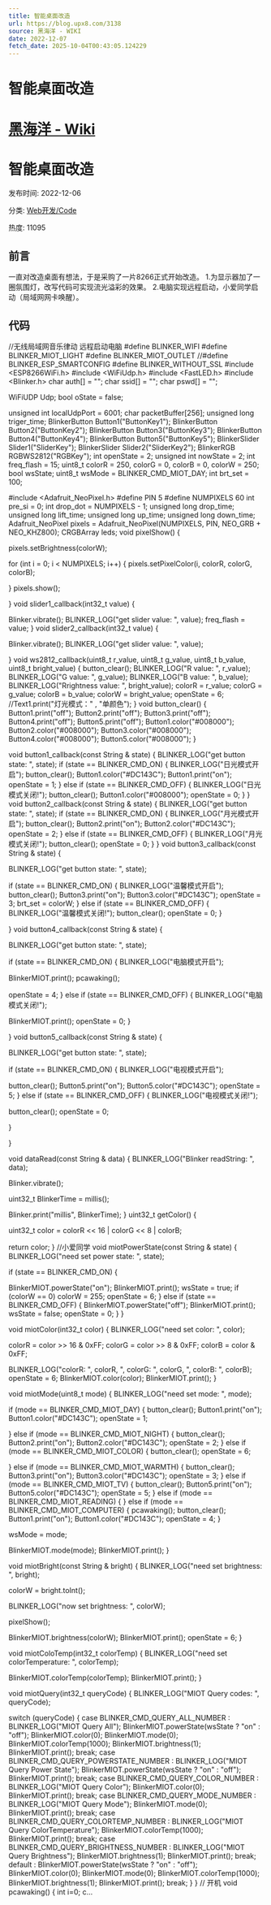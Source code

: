 ```yaml
---
title: 智能桌面改造
url: https://blog.upx8.com/3138
source: 黑海洋 - WIKI
date: 2022-12-07
fetch_date: 2025-10-04T00:43:05.124229
---
```


# 智能桌面改造

# [黑海洋 - Wiki](/ "黑海洋 - Wiki - 点击返回首页")

# 智能桌面改造

发布时间:
2022-12-06

分类:
[Web开发/Code](https://blog.upx8.com/code/)

热度:
11095

## 前言

一直对改造桌面有想法，于是采购了一片8266正式开始改造。
1.为显示器加了一圈氛围灯，改写代码可实现流光溢彩的效果。
2.电脑实现远程启动，小爱同学启动（局域网网卡唤醒）。

## 代码

//无线局域网音乐律动 远程启动电脑
#define BLINKER\_WIFI
#define BLINKER\_MIOT\_LIGHT
#define BLINKER\_MIOT\_OUTLET
//#define BLINKER\_ESP\_SMARTCONFIG
#define BLINKER\_WITHOUT\_SSL
#include <ESP8266WiFi.h>
#include <WiFiUdp.h>
#include <FastLED.h>
#include <Blinker.h>
char auth[] = "";
char ssid[] = "";
char pswd[] = "";

WiFiUDP Udp;
bool oState = false;

unsigned int localUdpPort = 6001;
char packetBuffer[256];
unsigned long triger\_time;
BlinkerButton Button1("ButtonKey1");
BlinkerButton Button2("ButtonKey2");
BlinkerButton Button3("ButtonKey3");
BlinkerButton Button4("ButtonKey4");
BlinkerButton Button5("ButtonKey5");
BlinkerSlider Slider1("SliderKey");
BlinkerSlider Slider2("SliderKey2");
BlinkerRGB RGBWS2812("RGBKey");
int openState = 2;
unsigned int nowState = 2;
int freq\_flash = 15;
uint8\_t colorR = 250, colorG = 0, colorB = 0, colorW = 250;
bool wsState;
uint8\_t wsMode = BLINKER\_CMD\_MIOT\_DAY;
int brt\_set = 100;

#include <Adafruit\_NeoPixel.h>
#define PIN 5
#define NUMPIXELS 60
int pre\_si = 0;
int drop\_dot = NUMPIXELS - 1;
unsigned long drop\_time;
unsigned long lift\_time;
unsigned long up\_time;
unsigned long down\_time;
Adafruit\_NeoPixel pixels = Adafruit\_NeoPixel(NUMPIXELS, PIN, NEO\_GRB + NEO\_KHZ800);
CRGBArray<NUMPIXELS> leds;
void pixelShow()
{

 pixels.setBrightness(colorW);

 for (int i = 0; i < NUMPIXELS; i++)
 {
 pixels.setPixelColor(i, colorR, colorG, colorB);

 }
 pixels.show();

}
void slider1\_callback(int32\_t value)
{

 Blinker.vibrate();
 BLINKER\_LOG("get slider value: ", value);
 freq\_flash = value;
}
void slider2\_callback(int32\_t value)
{

 Blinker.vibrate();
 BLINKER\_LOG("get slider value: ", value);

}
void ws2812\_callback(uint8\_t r\_value, uint8\_t g\_value, uint8\_t b\_value, uint8\_t bright\_value)
{
 button\_clear();
 BLINKER\_LOG("R value: ", r\_value);
 BLINKER\_LOG("G value: ", g\_value);
 BLINKER\_LOG("B value: ", b\_value);
 BLINKER\_LOG("Rrightness value: ", bright\_value);
 colorR = r\_value;
 colorG = g\_value;
 colorB = b\_value;
 colorW = bright\_value;
 openState = 6;
 //Text1.print("灯光模式：" , "单颜色");
}
void button\_clear()
{
 Button1.print("off");
 Button2.print("off");
 Button3.print("off");
 Button4.print("off");
 Button5.print("off");
 Button1.color("#008000");
 Button2.color("#008000");
 Button3.color("#008000");
 Button4.color("#008000");
 Button5.color("#008000");
}

void button1\_callback(const String & state)
{
 BLINKER\_LOG("get button state: ", state);
 if (state == BLINKER\_CMD\_ON) {
 BLINKER\_LOG("日光模式开启");
 button\_clear();
 Button1.color("#DC143C");
 Button1.print("on");
 openState = 1;
 }
 else if (state == BLINKER\_CMD\_OFF) {
 BLINKER\_LOG("日光模式关闭!");
 button\_clear();
 Button1.color("#008000");
 openState = 0;
 }
}
void button2\_callback(const String & state)
{
 BLINKER\_LOG("get button state: ", state);
 if (state == BLINKER\_CMD\_ON) {
 BLINKER\_LOG("月光模式开启");
 button\_clear();
 Button2.print("on");
 Button2.color("#DC143C");
 openState = 2;
 }
 else if (state == BLINKER\_CMD\_OFF) {
 BLINKER\_LOG("月光模式关闭!");
 button\_clear();
 openState = 0;
 }
}
void button3\_callback(const String & state)
{

 BLINKER\_LOG("get button state: ", state);

 if (state == BLINKER\_CMD\_ON) {
 BLINKER\_LOG("温馨模式开启");
 button\_clear();
 Button3.print("on");
 Button3.color("#DC143C");
 openState = 3;
 brt\_set = colorW;
 }
 else if (state == BLINKER\_CMD\_OFF) {
 BLINKER\_LOG("温馨模式关闭!");
 button\_clear();
 openState = 0;
 }

}
void button4\_callback(const String & state)
{

 BLINKER\_LOG("get button state: ", state);

 if (state == BLINKER\_CMD\_ON) {
 BLINKER\_LOG("电脑模式开启");

 BlinkerMIOT.print();
 pcawaking();

 openState = 4;
 }
 else if (state == BLINKER\_CMD\_OFF) {
 BLINKER\_LOG("电脑模式关闭!");

 BlinkerMIOT.print();
 openState = 0;
 }

}
void button5\_callback(const String & state)
{

 BLINKER\_LOG("get button state: ", state);

 if (state == BLINKER\_CMD\_ON) {
 BLINKER\_LOG("电视模式开启");

 button\_clear();
 Button5.print("on");
 Button5.color("#DC143C");
 openState = 5;
 }
 else if (state == BLINKER\_CMD\_OFF) {
 BLINKER\_LOG("电视模式关闭!");

 button\_clear();
 openState = 0;

 }

}

void dataRead(const String & data)
{
 BLINKER\_LOG("Blinker readString: ", data);

 Blinker.vibrate();

 uint32\_t BlinkerTime = millis();

 Blinker.print("millis", BlinkerTime);
}
uint32\_t getColor()
{

 uint32\_t color = colorR << 16 | colorG << 8 | colorB;

 return color;
}
//小爱同学
void miotPowerState(const String & state)
{
 BLINKER\_LOG("need set power state: ", state);

 if (state == BLINKER\_CMD\_ON) {

 BlinkerMIOT.powerState("on");
 BlinkerMIOT.print();
 wsState = true;
 if (colorW == 0) colorW = 255;
 openState = 6;
 }
 else if (state == BLINKER\_CMD\_OFF) {
 BlinkerMIOT.powerState("off");
 BlinkerMIOT.print();
 wsState = false;
 openState = 0;
 }
}

void miotColor(int32\_t color)
{
 BLINKER\_LOG("need set color: ", color);

 colorR = color >> 16 & 0xFF;
 colorG = color >> 8 & 0xFF;
 colorB = color & 0xFF;

 BLINKER\_LOG("colorR: ", colorR, ", colorG: ", colorG, ", colorB: ", colorB);
 openState = 6;
 BlinkerMIOT.color(color);
 BlinkerMIOT.print();
}

void miotMode(uint8\_t mode)
{
 BLINKER\_LOG("need set mode: ", mode);

 if (mode == BLINKER\_CMD\_MIOT\_DAY) {
 button\_clear();
 Button1.print("on");
 Button1.color("#DC143C");
 openState = 1;

 }
 else if (mode == BLINKER\_CMD\_MIOT\_NIGHT) {
 button\_clear();
 Button2.print("on");
 Button2.color("#DC143C");
 openState = 2;
 }
 else if (mode == BLINKER\_CMD\_MIOT\_COLOR) {
 button\_clear();
 openState = 6;

 }
 else if (mode == BLINKER\_CMD\_MIOT\_WARMTH) {
 button\_clear();
 Button3.print("on");
 Button3.color("#DC143C");
 openState = 3;
 }
 else if (mode == BLINKER\_CMD\_MIOT\_TV) {
 button\_clear();
 Button5.print("on");
 Button5.color("#DC143C");
 openState = 5;
 }
 else if (mode == BLINKER\_CMD\_MIOT\_READING) {
 }
 else if (mode == BLINKER\_CMD\_MIOT\_COMPUTER) {
 pcawaking();
 button\_clear();
 Button1.print("on");
 Button1.color("#DC143C");
 openState = 4;
 }

 wsMode = mode;

 BlinkerMIOT.mode(mode);
 BlinkerMIOT.print();
}

void miotBright(const String & bright)
{
 BLINKER\_LOG("need set brightness: ", bright);

 colorW = bright.toInt();

 BLINKER\_LOG("now set brightness: ", colorW);

 pixelShow();

 BlinkerMIOT.brightness(colorW);
 BlinkerMIOT.print();
 openState = 6;
}

void miotColoTemp(int32\_t colorTemp)
{
 BLINKER\_LOG("need set colorTemperature: ", colorTemp);

 BlinkerMIOT.colorTemp(colorTemp);
 BlinkerMIOT.print();
}

void miotQuery(int32\_t queryCode)
{
 BLINKER\_LOG("MIOT Query codes: ", queryCode);

 switch (queryCode)
 {
 case BLINKER\_CMD\_QUERY\_ALL\_NUMBER :
 BLINKER\_LOG("MIOT Query All");
 BlinkerMIOT.powerState(wsState ? "on" : "off");
 BlinkerMIOT.color(0);
 BlinkerMIOT.mode(0);
 BlinkerMIOT.colorTemp(1000);
 BlinkerMIOT.brightness(1);
 BlinkerMIOT.print();
 break;
 case BLINKER\_CMD\_QUERY\_POWERSTATE\_NUMBER :
 BLINKER\_LOG("MIOT Query Power State");
 BlinkerMIOT.powerState(wsState ? "on" : "off");
 BlinkerMIOT.print();
 break;
 case BLINKER\_CMD\_QUERY\_COLOR\_NUMBER :
 BLINKER\_LOG("MIOT Query Color");
 BlinkerMIOT.color(0);
 BlinkerMIOT.print();
 break;
 case BLINKER\_CMD\_QUERY\_MODE\_NUMBER :
 BLINKER\_LOG("MIOT Query Mode");
 BlinkerMIOT.mode(0);
 BlinkerMIOT.print();
 break;
 case BLINKER\_CMD\_QUERY\_COLORTEMP\_NUMBER :
 BLINKER\_LOG("MIOT Query ColorTemperature");
 BlinkerMIOT.colorTemp(1000);
 BlinkerMIOT.print();
 break;
 case BLINKER\_CMD\_QUERY\_BRIGHTNESS\_NUMBER :
 BLINKER\_LOG("MIOT Query Brightness");
 BlinkerMIOT.brightness(1);
 BlinkerMIOT.print();
 break;
 default :
 BlinkerMIOT.powerState(wsState ? "on" : "off");
 BlinkerMIOT.color(0);
 BlinkerMIOT.mode(0);
 BlinkerMIOT.colorTemp(1000);
 BlinkerMIOT.brightness(1);
 BlinkerMIOT.print();
 break;
 }
}
// 开机
void pcawaking()
{
 int i=0;
 c...